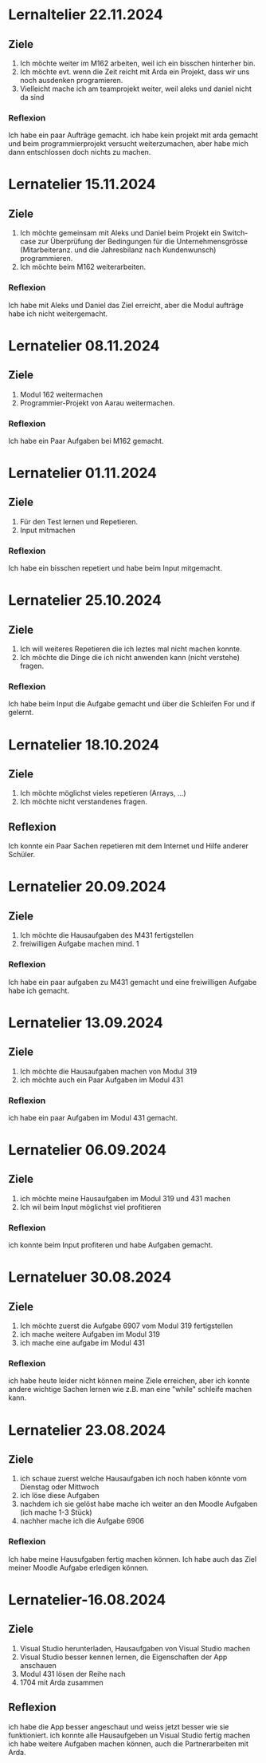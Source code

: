 # Lernaltelier 22.11.2024
## Ziele 
1. Ich möchte weiter im M162 arbeiten, weil ich ein bisschen hinterher bin.
2. Ich möchte evt. wenn die Zeit reicht mit Arda ein Projekt, dass wir uns noch ausdenken programieren.
3. Vielleicht mache ich am teamprojekt weiter, weil aleks und daniel nicht da sind

### Reflexion
Ich habe ein paar Aufträge gemacht. ich habe kein projekt mit arda gemacht und beim programmierprojekt versucht weiterzumachen, aber habe mich dann entschlossen doch nichts zu machen.

# Lernatelier 15.11.2024
## Ziele 
1. Ich möchte gemeinsam mit Aleks und Daniel beim Projekt ein Switch-case zur Überprüfung der Bedingungen für die Unternehmensgrösse (Mitarbeiteranz. und die Jahresbilanz nach Kundenwunsch) programmieren.
2. Ich möchte beim M162 weiterarbeiten.

### Reflexion
Ich habe mit Aleks und Daniel das Ziel erreicht, aber die Modul aufträge habe ich nicht weitergemacht. 

# Lernatelier 08.11.2024
## Ziele
1. Modul 162 weitermachen
2. Programmier-Projekt von Aarau weitermachen.

### Reflexion
Ich habe ein Paar Aufgaben bei M162 gemacht. 

# Lernatelier 01.11.2024
## Ziele
1. Für den Test lernen und Repetieren.
2. Input mitmachen

### Reflexion
Ich habe ein bisschen repetiert und habe beim Input mitgemacht.

# Lernatelier 25.10.2024
## Ziele 
1. Ich will weiteres Repetieren die ich leztes mal nicht machen konnte.
2. Ich möchte die Dinge die ich nicht anwenden kann (nicht verstehe) fragen.

### Reflexion
Ich habe beim Input die Aufgabe gemacht und über die Schleifen For und if gelernt. 
# Lernatelier 18.10.2024
## Ziele
1. Ich möchte möglichst vieles repetieren (Arrays, ...)
2. Ich möchte nicht verstandenes fragen.

## Reflexion
Ich konnte ein Paar Sachen repetieren mit dem Internet und Hilfe anderer Schüler.

# Lernatelier 20.09.2024
## Ziele
1. Ich möchte die Hausaufgaben des M431 fertigstellen
2. freiwilligen Aufgabe machen mind. 1

### Reflexion
Ich habe ein paar aufgaben zu M431 gemacht und eine freiwilligen Aufgabe habe ich gemacht. 


# Lernatelier 13.09.2024
## Ziele
1. Ich möchte die Hausaufgaben machen von Modul 319 
2. ich möchte auch ein Paar Aufgaben im Modul 431

### Reflexion
ich habe ein paar Aufgaben im Modul 431 gemacht.

# Lernatelier 06.09.2024
## Ziele 
1. ich möchte meine Hausaufgaben im Modul 319 und 431 machen
2. Ich wil beim Input möglichst viel profitieren

### Reflexion 

ich konnte beim Input profiteren und habe Aufgaben gemacht.


# Lernateluer 30.08.2024
## Ziele 
1. Ich möchte zuerst die Aufgabe 6907 vom Modul 319 fertigstellen
2. ich mache weitere Aufgaben im Modul 319 
3. ich mache eine aufgabe im Modul 431

### Reflexion

ich habe heute leider nicht können meine Ziele erreichen, aber ich konnte andere wichtige Sachen lernen wie z.B. man eine "while" schleife machen kann. 


# Lernatelier 23.08.2024

## Ziele
1. ich schaue zuerst welche Hausaufgaben ich noch haben könnte vom Dienstag oder Mittwoch
2. ich löse diese Aufgaben
3. nachdem ich sie gelöst habe mache ich weiter an den Moodle Aufgaben (ich mache 1-3 Stück)
4. nachher mache ich die Aufgabe 6906

### Reflexion

Ich habe meine Hausufgaben fertig machen können. Ich habe auch das Ziel meiner Moodle Aufgabe erledigen können. 


# Lernatelier-16.08.2024
## Ziele
1. Visual Studio herunterladen, Hausaufgaben von Visual Studio machen
2. Visual Studio besser kennen lernen, die Eigenschaften der App anschauen
3. Modul 431 lösen der Reihe nach
4. 1704 mit Arda zusammen

## Reflexion 
ich habe die App besser angeschaut und weiss jetzt besser wie sie funktioniert. 
ich konnte alle Hausaufgeben un Visual Studio fertig machen 
ich habe weitere Aufgaben machen können, auch die Partnerarbeiten mit Arda.
